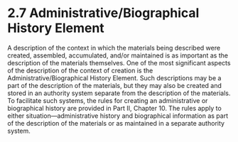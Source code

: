 # 2.7  Administrative/Biographical History Element

A description of the context in which the materials being described were created, assembled, accumulated, and/or maintained is as important as the description of the materials themselves.  One of the most significant aspects of the description of the context of creation is the Administrative/Biographical History Element.  Such descriptions may be a part of the description of the materials, but they may also be created and stored in an authority system separate from the description of the materials.  To facilitate such systems, the rules for creating an administrative or biographical history are provided in Part II, Chapter 10.  The rules apply to either situation—administrative history and biographical information as part of the description of the materials or as maintained in a separate authority system.

